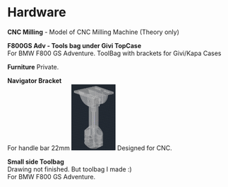 # Hardware

<b>CNC Milling</b> - Model of CNC Milling Machine (Theory only)

<b>F800GS Adv - Tools bag under Givi TopCase</b><br>
For BMW F800 GS Adventure. ToolBag with brackets for Givi/Kapa Cases

<b>Furniture</b>
Private.

<b>Navigator Bracket</b><br>
For handle bar 22mm
<img src="https://github.com/bj-/Hardware/blob/master/Navigator%20Bracket/Navigator%20Bracket.png" width="100px" />
Designed for CNC.

<b>Small side Toolbag</b><br>
Drawing not finished. But toolbag I made :)<br>
For BMW F800 GS Adventure. 

